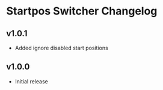 # Startpos Switcher Changelog
## v1.0.1
- Added ignore disabled start positions
## v1.0.0
- Initial release